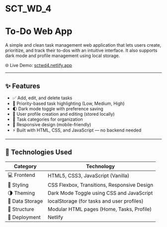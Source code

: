 # SCT_WD_4
# To-Do Web App

A simple and clean task management web application that lets users create, prioritize, and track their to-dos with an intuitive interface. It also supports dark mode and profile management using local storage.

🌐 Live Demo: [sctwd4.netlify.app](https://sctwd4.netlify.app)

---

## ✨ Features

- ✅ Add, edit, and delete tasks
- 🎯 Priority-based task highlighting (Low, Medium, High)
- 🌓 Dark mode toggle with preference saving
- 👤 User profile creation and editing (stored locally)
- 📁 Task categories for organization
- 📱 Responsive design (mobile-friendly)
- ⚡ Built with HTML, CSS, and JavaScript — no backend needed

---

## 🔧 Technologies Used

| Category         | Technology                               |
|------------------|-------------------------------------------|
| 💻 Frontend      | HTML5, CSS3, JavaScript (Vanilla)         |
| 🎨 Styling       | CSS Flexbox, Transitions, Responsive Design |
| 🌗 Theming       | Dark Mode Toggle using CSS and JavaScript |
| 🧠 Data Storage  | localStorage (for tasks and user profiles) |
| 📁 Structure     | Modular HTML pages (Home, Tasks, Profile) |
| 🚀 Deployment    | Netlify     |


